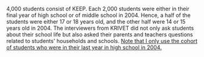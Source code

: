 4,000 students consist of KEEP. Each 2,000 students were either in their final year of high school or of middle school in 2004. Hence, a half of the students were either 17 or 18 years old, and the other half were 14 or 15 years old in 2004. The interviewers from KRIVET did not only ask students about their school life but also asked their parents and teachers questions related to students' households and schools. <ins>Note that I only use the cohort of students who were in their last year in high school in 2004.</ins>
